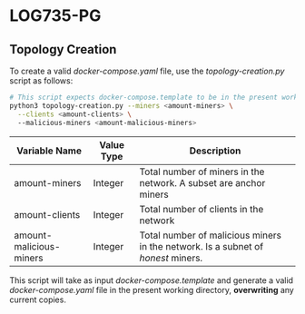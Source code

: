 # LOG735-PG

## Topology Creation
To create a valid _docker-compose.yaml_ file, use the _topology-creation.py_ script as follows:

```bash
# This script expects docker-compose.template to be in the present working directory
python3 topology-creation.py --miners <amount-miners> \
  --clients <amount-clients> \ 
  --malicious-miners <amount-malicious-miners>
```

Variable Name | Value Type | Description
--- | --- | ---
amount-miners | Integer | Total number of miners in the network. A subset are anchor miners
amount-clients | Integer | Total number of clients in the network
amount-malicious-miners | Integer | Total number of malicious miners in the network. Is a subnet of *honest* miners.

This script will take as input _docker-compose.template_ and generate a valid _docker-compose.yaml_ file in the present working directory, **overwriting** any current copies. 